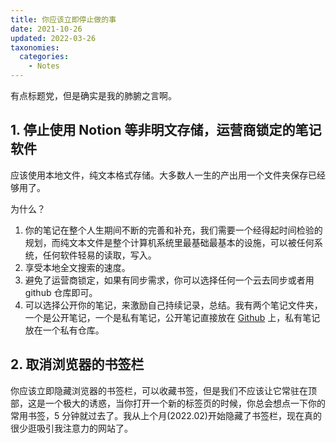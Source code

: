 ```yaml
---
title: 你应该立即停止做的事
date: 2021-10-26
updated: 2022-03-26
taxonomies:
  categories:
    - Notes
---
```


有点标题党，但是确实是我的肺腑之言啊。

<!-- more -->

## 1. 停止使用 Notion 等非明文存储，运营商锁定的笔记软件

应该使用本地文件，纯文本格式存储。大多数人一生的产出用一个文件夹保存已经够用了。

为什么？

1. 你的笔记在整个人生期间不断的完善和补充，我们需要一个经得起时间检验的规划，而纯文本文件是整个计算机系统里最基础最基本的设施，可以被任何系统，任何软件轻易的读取，写入。
1. 享受本地全文搜索的速度。
1. 避免了运营商锁定，如果有同步需求，你可以选择任何一个云去同步或者用 github 仓库即可。
1. 可以选择公开你的笔记，来激励自己持续记录，总结。我有两个笔记文件夹，一个是公开笔记，一个是私有笔记，公开笔记直接放在 [Github](https://github.com/theowenyoung/wiki) 上，私有笔记放在一个私有仓库。

## 2. 取消浏览器的书签栏

你应该立即隐藏浏览器的书签栏，可以收藏书签，但是我们不应该让它常驻在顶部，这是一个极大的诱惑，当你打开一个新的标签页的时候，你总会想点一下你的常用书签，5 分钟就过去了。我从上个月(2022.02)开始隐藏了书签栏，现在真的很少逛吸引我注意力的网站了。
